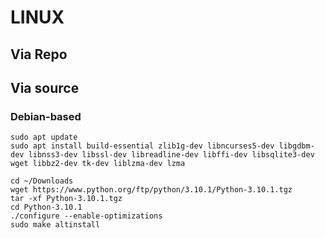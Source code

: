 # LINUX

## Via Repo

## Via source
### Debian-based

```shell
sudo apt update
sudo apt install build-essential zlib1g-dev libncurses5-dev libgdbm-dev libnss3-dev libssl-dev libreadline-dev libffi-dev libsqlite3-dev wget libbz2-dev tk-dev liblzma-dev lzma

cd ~/Downloads
wget https://www.python.org/ftp/python/3.10.1/Python-3.10.1.tgz
tar -xf Python-3.10.1.tgz
cd Python-3.10.1
./configure --enable-optimizations
sudo make altinstall
```
